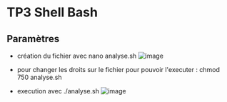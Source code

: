 # TP3 Shell Bash

## Paramètres

- création du fichier avec nano analyse.sh
![image](https://user-images.githubusercontent.com/37480026/136797040-bec8d380-f13b-4400-b281-b87030119bbc.png)

- pour changer les droits sur le fichier pour pouvoir l'executer : chmod 750 analyse.sh

- execution avec ./analyse.sh
![image](https://user-images.githubusercontent.com/37480026/136797932-68283b87-3c30-4e26-a28b-29ada3f7520f.png)




